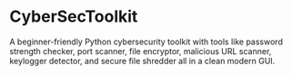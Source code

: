 # CyberSecToolkit
A beginner-friendly Python cybersecurity toolkit with tools like password strength checker, port scanner, file encryptor, malicious URL scanner, keylogger detector, and secure file shredder  all in a clean modern GUI.
